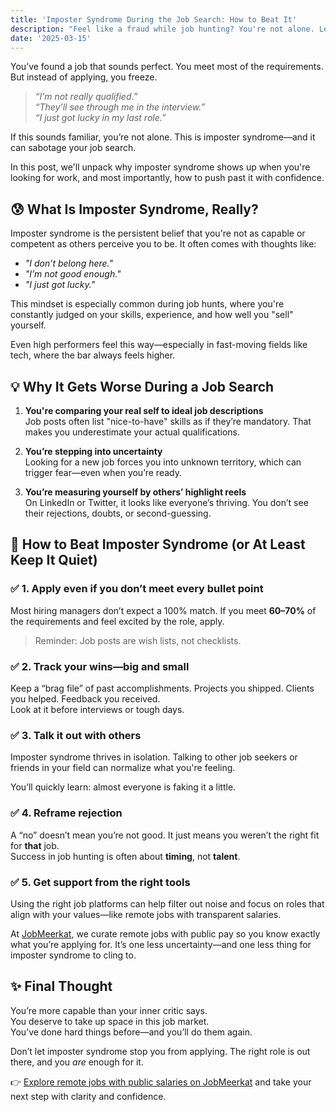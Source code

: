 ```yaml
---
title: 'Imposter Syndrome During the Job Search: How to Beat It'
description: "Feel like a fraud while job hunting? You're not alone. Learn why imposter syndrome hits hard during the job search—and how to push past it with confidence."
date: '2025-03-15'
---
```


You’ve found a job that sounds perfect. You meet most of the requirements. But instead of applying, you freeze.

> _“I’m not really qualified.”_  
> _“They’ll see through me in the interview.”_  
> _“I just got lucky in my last role.”_

If this sounds familiar, you’re not alone. This is imposter syndrome—and it can sabotage your job search.

In this post, we'll unpack why imposter syndrome shows up when you're looking for work, and most importantly, how to push past it with confidence.

## 😰 What Is Imposter Syndrome, Really?

Imposter syndrome is the persistent belief that you're not as capable or competent as others perceive you to be. It often comes with thoughts like:

- _"I don’t belong here."_
- _"I’m not good enough."_
- _"I just got lucky."_

This mindset is especially common during job hunts, where you're constantly judged on your skills, experience, and how well you "sell" yourself.

Even high performers feel this way—especially in fast-moving fields like tech, where the bar always feels higher.

## 💡 Why It Gets Worse During a Job Search

1. **You're comparing your real self to ideal job descriptions**  
   Job posts often list "nice-to-have" skills as if they’re mandatory. That makes you underestimate your actual qualifications.

2. **You’re stepping into uncertainty**  
   Looking for a new job forces you into unknown territory, which can trigger fear—even when you’re ready.

3. **You’re measuring yourself by others’ highlight reels**  
   On LinkedIn or Twitter, it looks like everyone’s thriving. You don’t see their rejections, doubts, or second-guessing.

## 🔨 How to Beat Imposter Syndrome (or At Least Keep It Quiet)

### ✅ 1. Apply even if you don’t meet every bullet point

Most hiring managers don’t expect a 100% match. If you meet **60–70%** of the requirements and feel excited by the role, apply.

> Reminder: Job posts are wish lists, not checklists.

### ✅ 2. Track your wins—big and small

Keep a “brag file” of past accomplishments. Projects you shipped. Clients you helped. Feedback you received.  
Look at it before interviews or tough days.

### ✅ 3. Talk it out with others

Imposter syndrome thrives in isolation. Talking to other job seekers or friends in your field can normalize what you're feeling.

You’ll quickly learn: almost everyone is faking it a little.

### ✅ 4. Reframe rejection

A “no” doesn’t mean you’re not good. It just means you weren’t the right fit for **that** job.  
Success in job hunting is often about **timing**, not **talent**.

### ✅ 5. Get support from the right tools

Using the right job platforms can help filter out noise and focus on roles that align with your values—like remote jobs with transparent salaries.

At [JobMeerkat](https://jobmeerkat.com), we curate remote jobs with public pay so you know exactly what you’re applying for. It’s one less uncertainty—and one less thing for imposter syndrome to cling to.

## ✨ Final Thought

You’re more capable than your inner critic says.  
You deserve to take up space in this job market.  
You’ve done hard things before—and you’ll do them again.

Don’t let imposter syndrome stop you from applying. The right role is out there, and you _are_ enough for it.

👉 [Explore remote jobs with public salaries on JobMeerkat](https://jobmeerkat.com) and take your next step with clarity and confidence.
